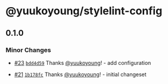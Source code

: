 # @yuukoyoung/stylelint-config

## 0.1.0

### Minor Changes

- [#23](https://github.com/yuukoyoung/yuuko-design/pull/23) [`bdd4d59`](https://github.com/yuukoyoung/yuuko-design/commit/bdd4d59dafcae1f04a3635e2819fffd7ff0bf1d8) Thanks [@yuukoyoung](https://github.com/yuukoyoung)! - add configuration

- [#21](https://github.com/yuukoyoung/yuuko-design/pull/21) [`1b178fc`](https://github.com/yuukoyoung/yuuko-design/commit/1b178fc71fb4c60f8f972196f2a43ad13bfaba31) Thanks [@yuukoyoung](https://github.com/yuukoyoung)! - initial changeset
